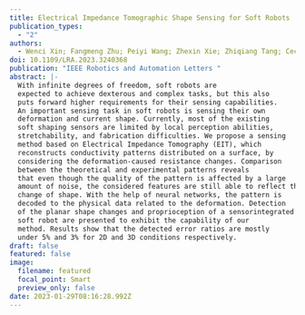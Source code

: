 ```yaml
---
title: Electrical Impedance Tomographic Shape Sensing for Soft Robots
publication_types:
  - "2"
authors:
  - Wenci Xin; Fangmeng Zhu; Peiyi Wang; Zhexin Xie; Zhiqiang Tang; Cecilia Laschi
doi: 10.1109/LRA.2023.3240368
publication: "IEEE Robotics and Automation Letters "
abstract: |-
  With infinite degrees of freedom, soft robots are
  expected to achieve dexterous and complex tasks, but this also
  puts forward higher requirements for their sensing capabilities.
  An important sensing task in soft robots is sensing their own
  deformation and current shape. Currently, most of the existing
  soft shaping sensors are limited by local perception abilities,
  stretchability, and fabrication difficulties. We propose a sensing
  method based on Electrical Impedance Tomography (EIT), which
  reconstructs conductivity patterns distributed on a surface, by
  considering the deformation-caused resistance changes. Comparison
  between the theoretical and experimental patterns reveals
  that even though the quality of the pattern is affected by a large
  amount of noise, the considered features are still able to reflect the
  change of shape. With the help of neural networks, the pattern is
  decoded to the physical data related to the deformation. Detection
  of the planar shape changes and proprioception of a sensorintegrated
  soft robot are presented to exhibit the capability of our
  method. Results show that the detected error ratios are mostly
  under 5% and 3% for 2D and 3D conditions respectively.
draft: false
featured: false
image:
  filename: featured
  focal_point: Smart
  preview_only: false
date: 2023-01-29T08:16:28.992Z
---
```

